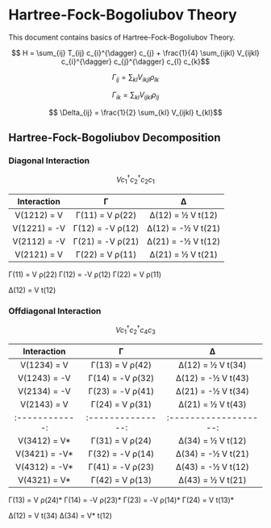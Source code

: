 # Hartree-Fock-Bogoliubov Theory

This document contains basics of Hartree-Fock-Bogoliubov Theory.

```math
  H =  \sum_{ij} T_{ij} c_{i}^{\dagger} c_{j}
     + \frac{1}{4} \sum_{ijkl} V_{ijkl} c_{i}^{\dagger} c_{j}^{\dagger} c_{l} c_{k}
```

```math
  \Gamma_{ij} = \sum_{kl} V_{ikjl} \rho_{lk}
```

```math
  \Gamma_{ik} = \sum_{kl} V_{ijkl} \rho_{lj}
```

```math
  \Delta_{ij} = \frac{1}{2} \sum_{kl} V_{ijkl} t_{kl}
```



## Hartree-Fock-Bogoliubov Decomposition


### Diagonal Interaction

```math
  V c_{1}^{\dagger} c_{2}^{\dagger} c_{2} c_{1}
```

| Interaction  |      Γ           |      Δ              |
|:------------:|:----------------:|:-------------------:|
| V(1212) =  V | Γ(11) =  V ρ(22) | Δ(12) =  ½ V t(12) |
| V(1221) = -V | Γ(12) = -V ρ(12) | Δ(12) = -½ V t(21) |
| V(2112) = -V | Γ(21) = -V ρ(21) | Δ(21) = -½ V t(12) |
| V(2121) =  V | Γ(22) =  V ρ(11) | Δ(21) =  ½ V t(21) |

Γ(11) =  V ρ(22)
Γ(12) = -V ρ(12)
Γ(22) =  V ρ(11)

Δ(12) =  V t(12)


### Offdiagonal Interaction

```math
  V c_{1}^{\dagger} c_{2}^{\dagger} c_{4} c_{3}
```

| Interaction  |      Γ          |      Δ              |
|:------------:|:---------------:|:-------------------:|
| V(1234) =  V | Γ(13) =  V ρ(42) | Δ(12) =  ½ V t(34) |
| V(1243) = -V | Γ(14) = -V ρ(32) | Δ(12) = -½ V t(43) |
| V(2134) = -V | Γ(23) = -V ρ(41) | Δ(21) = -½ V t(34) |
| V(2143) =  V | Γ(24) =  V ρ(31) | Δ(21) =  ½ V t(43) |
|:------------:|:---------------:|:-------------------:|
| V(3412) =  V* | Γ(31) =  V ρ(24) | Δ(34) =  ½ V t(12) |
| V(3421) = -V* | Γ(32) = -V ρ(14) | Δ(34) = -½ V t(21) |
| V(4312) = -V* | Γ(41) = -V ρ(23) | Δ(43) = -½ V t(12) |
| V(4321) =  V* | Γ(42) =  V ρ(13) | Δ(43) =  ½ V t(21) |


Γ(13) =  V  ρ(24)*
Γ(14) = -V  ρ(23)*
Γ(23) = -V  ρ(14)*
Γ(24) =  V  t(13)*

Δ(12) =  V  t(34)
Δ(34) =  V* t(12)
